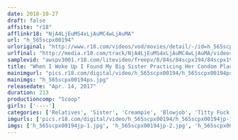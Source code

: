 ```yaml
---
date: 2018-10-27
draft: false
affsite: "r18"
afflinkr18: "NjA4LjEuMS4xLjAuMC4wLjAuMA"
url: "h_565scpx00194"
urloriginal: "http://www.r18.com/videos/vod/movies/detail/-/id=h_565scpx00194"
urlfinal: "http://media.r18.com/track/NjA4LjEuMS4xLjAuMC4wLjAuMA/videos/vod/movies/detail/-/id=h_565scpx00194"
samplevid: "awspv3001.r18.com/litevideo/freepv/8/84s/84scpx194/84scpx194_dmb_w.mp4"
title: "When I Woke Up I Found My Big Sister Practicing Her Condom Placing Technique Using Her Mouth! How Am I Supposed To Resist That! My Suddenly Awakened Brain Was In Full Ejaculatory Mode! As My Body Awakened I Shoved My Rock Hard Cock Into Her Familial Pussy!! 2"
mainimgurl: "pics.r18.com/digital/video/h_565scpx00194/h_565scpx00194ps.jpg"
mainimgs: "h_565scpx00194ps.jpg"
releasedate: "Apr. 14, 2017"
duration: 213
productioncomp: "Scoop"
girls: ['----']
categories: ['Relatives', 'Sister', 'Creampie', 'Blowjob', 'Titty Fuck', 'Hi-Def']
imgurls: ['pics.r18.com/digital/video/h_565scpx00194/h_565scpx00194jp-1.jpg', 'pics.r18.com/digital/video/h_565scpx00194/h_565scpx00194jp-2.jpg', 'pics.r18.com/digital/video/h_565scpx00194/h_565scpx00194jp-3.jpg', 'pics.r18.com/digital/video/h_565scpx00194/h_565scpx00194jp-4.jpg', 'pics.r18.com/digital/video/h_565scpx00194/h_565scpx00194jp-5.jpg', 'pics.r18.com/digital/video/h_565scpx00194/h_565scpx00194jp-6.jpg', 'pics.r18.com/digital/video/h_565scpx00194/h_565scpx00194jp-7.jpg', 'pics.r18.com/digital/video/h_565scpx00194/h_565scpx00194jp-8.jpg', 'pics.r18.com/digital/video/h_565scpx00194/h_565scpx00194jp-9.jpg', 'pics.r18.com/digital/video/h_565scpx00194/h_565scpx00194jp-10.jpg', 'pics.r18.com/digital/video/h_565scpx00194/h_565scpx00194jp-11.jpg', 'pics.r18.com/digital/video/h_565scpx00194/h_565scpx00194jp-12.jpg', 'pics.r18.com/digital/video/h_565scpx00194/h_565scpx00194jp-13.jpg', 'pics.r18.com/digital/video/h_565scpx00194/h_565scpx00194jp-14.jpg', 'pics.r18.com/digital/video/h_565scpx00194/h_565scpx00194jp-15.jpg', 'pics.r18.com/digital/video/h_565scpx00194/h_565scpx00194jp-16.jpg', 'pics.r18.com/digital/video/h_565scpx00194/h_565scpx00194jp-17.jpg', 'pics.r18.com/digital/video/h_565scpx00194/h_565scpx00194jp-18.jpg', 'pics.r18.com/digital/video/h_565scpx00194/h_565scpx00194jp-19.jpg', 'pics.r18.com/digital/video/h_565scpx00194/h_565scpx00194jp-20.jpg']
imgs: ['h_565scpx00194jp-1.jpg', 'h_565scpx00194jp-2.jpg', 'h_565scpx00194jp-3.jpg', 'h_565scpx00194jp-4.jpg', 'h_565scpx00194jp-5.jpg', 'h_565scpx00194jp-6.jpg', 'h_565scpx00194jp-7.jpg', 'h_565scpx00194jp-8.jpg', 'h_565scpx00194jp-9.jpg', 'h_565scpx00194jp-10.jpg', 'h_565scpx00194jp-11.jpg', 'h_565scpx00194jp-12.jpg', 'h_565scpx00194jp-13.jpg', 'h_565scpx00194jp-14.jpg', 'h_565scpx00194jp-15.jpg', 'h_565scpx00194jp-16.jpg', 'h_565scpx00194jp-17.jpg', 'h_565scpx00194jp-18.jpg', 'h_565scpx00194jp-19.jpg', 'h_565scpx00194jp-20.jpg']
---
```

